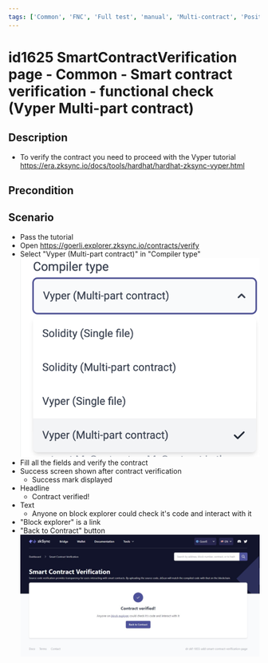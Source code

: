 ```yaml
---
tags: ['Common', 'FNC', 'Full test', 'manual', 'Multi-contract', 'Positive', 'Smart Contract Verification page', 'Smoke test', 'Vyper', 'Active']
---
```


# id1625 SmartContractVerification page - Common - Smart contract verification - functional check (Vyper Multi-part contract)

## Description
  - To verify the contract you need to proceed with the Vyper tutorial https://era.zksync.io/docs/tools/hardhat/hardhat-zksync-vyper.html

## Precondition


## Scenario
- Pass the tutorial
- Open https://goerli.explorer.zksync.io/contracts/verify
- Select "Vyper (Multi-part contract)" in "Compiler type"
  ![Screenshot](../../../../static/img/screenshots/common/SmartContractVerification/id1625_1.png)
- Fill all the fields and verify the contract
- Success screen shown after contract verification
    - Success mark displayed
- Headline
    - Contract verified!
- Text
    - Anyone on block explorer could check it's code and interact with it
- "Block explorer" is a link
- "Back to Contract" button
  ![Screenshot](../../../../static/img/screenshots/common/SmartContractVerification/id1625_2.png)